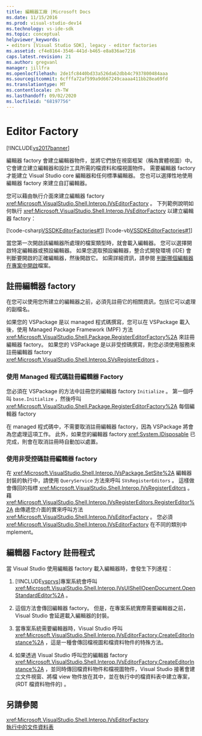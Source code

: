```yaml
---
title: 編輯器工廠 |Microsoft Docs
ms.date: 11/15/2016
ms.prod: visual-studio-dev14
ms.technology: vs-ide-sdk
ms.topic: conceptual
helpviewer_keywords:
- editors [Visual Studio SDK], legacy - editor factories
ms.assetid: cf4e8164-3546-441d-b465-e8a836ae7216
caps.latest.revision: 21
ms.author: gregvanl
manager: jillfra
ms.openlocfilehash: 2de1fc8440bd33a526da62dbb4c7937800484aaa
ms.sourcegitcommit: 6cfffa72af599a9d667249caaaa411bb28ea69fd
ms.translationtype: MT
ms.contentlocale: zh-TW
ms.lasthandoff: 09/02/2020
ms.locfileid: "68197756"
---
```

# <a name="editor-factories"></a>Editor Factory
[!INCLUDE[vs2017banner](../includes/vs2017banner.md)]

編輯器 factory 會建立編輯器物件，並將它們放在視窗框架（稱為實體視圖）中。 它會建立建立編輯器和設計工具所需的檔資料和檔視圖物件。 需要編輯器 factory 才能建立 Visual Studio core 編輯器和任何標準編輯器。 您也可以選擇性地使用編輯器 factory 來建立自訂編輯器。  
  
 您可以藉由執行介面來建立編輯器 factory <xref:Microsoft.VisualStudio.Shell.Interop.IVsEditorFactory> 。 下列範例說明如何執行 <xref:Microsoft.VisualStudio.Shell.Interop.IVsEditorFactory> 以建立編輯器 factory：  
  
 [!code-csharp[VSSDKEditorFactories#1](../snippets/csharp/VS_Snippets_VSSDK/vssdkeditorfactories/cs/vssdkeditorfactoriespackage.cs#1)]
 [!code-vb[VSSDKEditorFactories#1](../snippets/visualbasic/VS_Snippets_VSSDK/vssdkeditorfactories/vb/vssdkeditorfactoriespackage.vb#1)]  
  
 當您第一次開啟該編輯器所處理的檔案類型時，就會載入編輯器。 您可以選擇開啟特定編輯器或預設編輯器。 如果您選取預設編輯器，整合式開發環境 (IDE) 會判斷要開啟的正確編輯器，然後開啟它。 如需詳細資訊，請參閱 [判斷哪個編輯器在專案中開啟](../extensibility/internals/determining-which-editor-opens-a-file-in-a-project.md)檔案。  
  
## <a name="registering-editor-factories"></a>註冊編輯器 factory  
 在您可以使用您所建立的編輯器之前，必須先註冊它的相關資訊，包括它可以處理的副檔名。  
  
 如果您的 VSPackage 是以 managed 程式碼撰寫，您可以在 VSPackage 載入後，使用 Managed Package Framework (MPF) 方法 <xref:Microsoft.VisualStudio.Shell.Package.RegisterEditorFactory%2A> 來註冊編輯器 factory。 如果您的 VSPackage 是以非受控碼撰寫，則您必須使用服務來註冊編輯器 factory <xref:Microsoft.VisualStudio.Shell.Interop.SVsRegisterEditors> 。  
  
### <a name="registering-an-editor-factory-by-using-managed-code"></a>使用 Managed 程式碼註冊編輯器 Factory  
 您必須在 VSPackage 的方法中註冊您的編輯器 factory `Initialize` 。 第一個呼叫 `base.Initialize` ，然後呼叫 <xref:Microsoft.VisualStudio.Shell.Package.RegisterEditorFactory%2A> 每個編輯器 factory  
  
 在 managed 程式碼中，不需要取消註冊編輯器 factory，因為 VSPackage 將會為您處理這項工作。 此外，如果您的編輯器 factory <xref:System.IDisposable> 已完成，則會在取消註冊時自動加以處置。  
  
### <a name="registering-an-editor-factory-by-using-unmanaged-code"></a>使用非受控碼註冊編輯器 factory  
 在 <xref:Microsoft.VisualStudio.Shell.Interop.IVsPackage.SetSite%2A> 編輯器封裝的執行中，請使用 `QueryService` 方法來呼叫 `SVsRegisterEditors` 。 這樣做會傳回的指標 <xref:Microsoft.VisualStudio.Shell.Interop.IVsRegisterEditors> 。 藉 <xref:Microsoft.VisualStudio.Shell.Interop.IVsRegisterEditors.RegisterEditor%2A> 由傳遞您介面的實來呼叫方法 <xref:Microsoft.VisualStudio.Shell.Interop.IVsEditorFactory> 。 您必須 <xref:Microsoft.VisualStudio.Shell.Interop.IVsEditorFactory> 在不同的類別中 mplement。  
  
## <a name="the-editor-factory-registration-process"></a>編輯器 Factory 註冊程式  
 當 Visual Studio 使用編輯器 factory 載入編輯器時，會發生下列進程：  
  
1. [!INCLUDE[vsprvs](../includes/vsprvs-md.md)]專案系統會呼叫 <xref:Microsoft.VisualStudio.Shell.Interop.IVsUIShellOpenDocument.OpenStandardEditor%2A> 。  
  
2. 這個方法會傳回編輯器 factory。 但是，在專案系統實際需要編輯器之前，Visual Studio 會延遲載入編輯器的封裝。  
  
3. 當專案系統需要編輯器時，Visual Studio 呼叫 <xref:Microsoft.VisualStudio.Shell.Interop.IVsEditorFactory.CreateEditorInstance%2A> ，這是一種會傳回檔視圖和檔資料物件的特殊方法。  
  
4. 如果透過 Visual Studio 呼叫您的編輯器 factory <xref:Microsoft.VisualStudio.Shell.Interop.IVsEditorFactory.CreateEditorInstance%2A> ，並同時傳回檔資料物件和檔視圖物件，Visual Studio 接著會建立文件視窗、將檔 view 物件放在其中，並在執行中的檔資料表中建立專案， (RDT 檔資料物件的) 。  
  
## <a name="see-also"></a>另請參閱  
 <xref:Microsoft.VisualStudio.Shell.Interop.IVsEditorFactory>   
 [執行中的文件資料表](../extensibility/internals/running-document-table.md)
